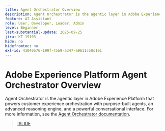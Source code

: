 ```yaml
---
title: Agent Orchestrator Overview
description: Agent Orchestrator is the agentic layer in Adobe Experience Platform that powers customer experience orchestration with purpose-built agents, an advanced reasoning engine, and a powerful conversational interface.
feature: AI Assistant
role: User, Developer, Leader, Admin
level: Beginner
last-substantial-update: 2025-09-25
jira: KT-19103
hide: no
hidefromtoc: no
exl-id: 41040b76-199f-45b9-a347-a9611c60c1e1
---
```

# Adobe Experience Platform Agent Orchestrator Overview

Agent Orchestrator is the agentic layer in Adobe Experience Platform that powers customer experience orchestration with purpose-built agents, an advanced reasoning engine, and a powerful conversational interface. For more information, see the [Agent Orchestrator documentation](https://experienceleague.adobe.com/en/docs/experience-cloud-ai/experience-cloud-ai/agents/agent-orchestrator).

>[!SLIDE](agent-orchestrator-overview)
